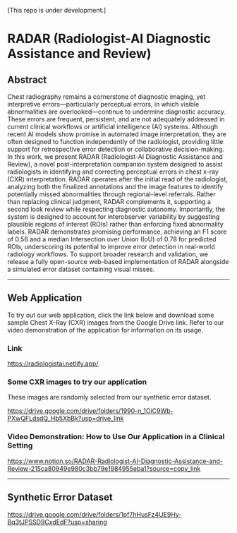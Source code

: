 [This repo is under development.]
# RADAR (Radiologist-AI Diagnostic Assistance and Review)

## Abstract

Chest radiography remains a cornerstone of diagnostic imaging, yet interpretive errors—particularly perceptual errors, in which visible abnormalities
are overlooked—continue to undermine diagnostic accuracy. These errors
are frequent, persistent, and are not adequately addressed in current clinical
workflows or artificial intelligence (AI) systems. Although recent AI models
show promise in automated image interpretation, they are often designed
to function independently of the radiologist, providing little support for retrospective error detection or collaborative decision-making. In this work,
we present RADAR (Radiologist-AI Diagnostic Assistance and Review), a
novel post-interpretation companion system designed to assist radiologists in
identifying and correcting perceptual errors in chest x-ray (CXR) interpretation. RADAR operates after the initial read of the radiologist, analyzing
both the finalized annotations and the image features to identify potentially
missed abnormalities through regional-level referrals. Rather than replacing clinical judgment, RADAR complements it, supporting a second look
review while respecting diagnostic autonomy. Importantly, the system is designed to account for interobserver variability by suggesting plausible regions
of interest (ROIs) rather than enforcing fixed abnormality labels. RADAR
demonstrates promising performance, achieving an F1 score of 0.56 and a
median Intersection over Union (IoU) of 0.78 for predicted ROIs, underscoring its potential to improve error detection in real-world radiology workflows.
To support broader research and validation, we release a fully open-source
web-based implementation of RADAR alongside a simulated error dataset
containing visual misses.

------------------------------------------------------------------------

## Web Application

To try out our web application, click the link below and download some sample Chest X-Ray (CXR) images from the Google Drive link. Refer to our video demonstration of the application for information on its usage.  

### Link

https://radiologistai.netlify.app/ 

### Some CXR images to try our application 

These images are randomly selected from our synthetic error dataset.

https://drive.google.com/drive/folders/1990-n_1OiC9Wb-PXwQFLdsdQ_Hb5XbBk?usp=drive_link

### Video Demonstration: How to Use Our Application in a Clinical Setting

https://www.notion.so/RADAR-Radiologist-AI-Diagnostic-Assistance-and-Review-215ca80949e980c3bb79e1984955eba1?source=copy_link

------------------------------------------------------------------------

## Synthetic Error Dataset

https://drive.google.com/drive/folders/1pf7hHusFz4UE9Hy-Bq3tJPSSD9CxdEdF?usp=sharing

